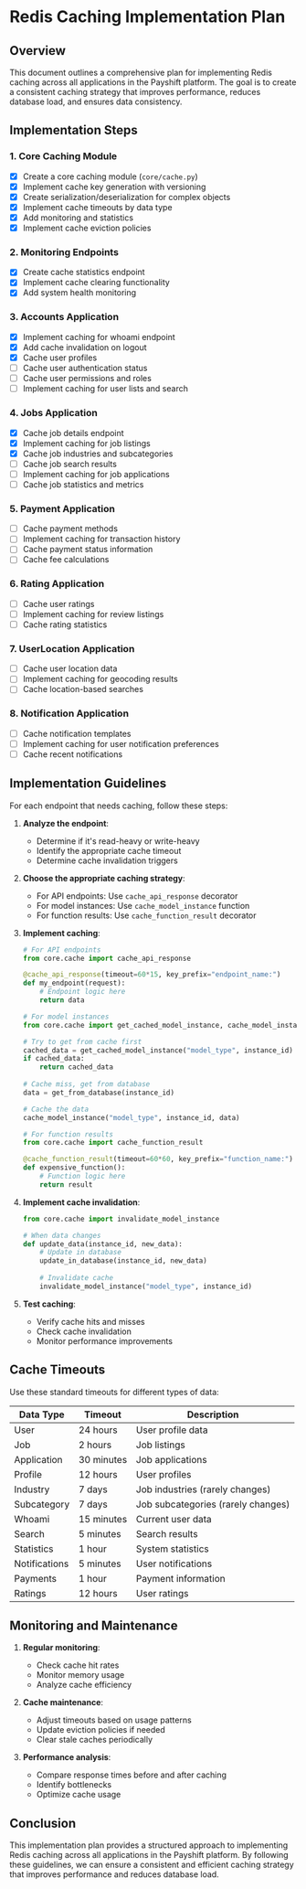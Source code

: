 # Redis Caching Implementation Plan

## Overview

This document outlines a comprehensive plan for implementing Redis caching across all applications in the Payshift platform. The goal is to create a consistent caching strategy that improves performance, reduces database load, and ensures data consistency.

## Implementation Steps

### 1. Core Caching Module

- [x] Create a core caching module (`core/cache.py`)
- [x] Implement cache key generation with versioning
- [x] Create serialization/deserialization for complex objects
- [x] Implement cache timeouts by data type
- [x] Add monitoring and statistics
- [x] Implement cache eviction policies

### 2. Monitoring Endpoints

- [x] Create cache statistics endpoint
- [x] Implement cache clearing functionality
- [x] Add system health monitoring

### 3. Accounts Application

- [x] Implement caching for whoami endpoint
- [x] Add cache invalidation on logout
- [x] Cache user profiles
- [ ] Cache user authentication status
- [ ] Cache user permissions and roles
- [ ] Implement caching for user lists and search

### 4. Jobs Application

- [x] Cache job details endpoint
- [x] Implement caching for job listings
- [x] Cache job industries and subcategories
- [ ] Cache job search results
- [ ] Implement caching for job applications
- [ ] Cache job statistics and metrics

### 5. Payment Application

- [ ] Cache payment methods
- [ ] Implement caching for transaction history
- [ ] Cache payment status information
- [ ] Cache fee calculations

### 6. Rating Application

- [ ] Cache user ratings
- [ ] Implement caching for review listings
- [ ] Cache rating statistics

### 7. UserLocation Application

- [ ] Cache user location data
- [ ] Implement caching for geocoding results
- [ ] Cache location-based searches

### 8. Notification Application

- [ ] Cache notification templates
- [ ] Implement caching for user notification preferences
- [ ] Cache recent notifications

## Implementation Guidelines

For each endpoint that needs caching, follow these steps:

1. **Analyze the endpoint**:
   - Determine if it's read-heavy or write-heavy
   - Identify the appropriate cache timeout
   - Determine cache invalidation triggers

2. **Choose the appropriate caching strategy**:
   - For API endpoints: Use `cache_api_response` decorator
   - For model instances: Use `cache_model_instance` function
   - For function results: Use `cache_function_result` decorator

3. **Implement caching**:
   ```python
   # For API endpoints
   from core.cache import cache_api_response
   
   @cache_api_response(timeout=60*15, key_prefix="endpoint_name:")
   def my_endpoint(request):
       # Endpoint logic here
       return data
   
   # For model instances
   from core.cache import get_cached_model_instance, cache_model_instance
   
   # Try to get from cache first
   cached_data = get_cached_model_instance("model_type", instance_id)
   if cached_data:
       return cached_data
       
   # Cache miss, get from database
   data = get_from_database(instance_id)
   
   # Cache the data
   cache_model_instance("model_type", instance_id, data)
   
   # For function results
   from core.cache import cache_function_result
   
   @cache_function_result(timeout=60*60, key_prefix="function_name:")
   def expensive_function():
       # Function logic here
       return result
   ```

4. **Implement cache invalidation**:
   ```python
   from core.cache import invalidate_model_instance
   
   # When data changes
   def update_data(instance_id, new_data):
       # Update in database
       update_in_database(instance_id, new_data)
       
       # Invalidate cache
       invalidate_model_instance("model_type", instance_id)
   ```

5. **Test caching**:
   - Verify cache hits and misses
   - Check cache invalidation
   - Monitor performance improvements

## Cache Timeouts

Use these standard timeouts for different types of data:

| Data Type | Timeout | Description |
|-----------|---------|-------------|
| User | 24 hours | User profile data |
| Job | 2 hours | Job listings |
| Application | 30 minutes | Job applications |
| Profile | 12 hours | User profiles |
| Industry | 7 days | Job industries (rarely changes) |
| Subcategory | 7 days | Job subcategories (rarely changes) |
| Whoami | 15 minutes | Current user data |
| Search | 5 minutes | Search results |
| Statistics | 1 hour | System statistics |
| Notifications | 5 minutes | User notifications |
| Payments | 1 hour | Payment information |
| Ratings | 12 hours | User ratings |

## Monitoring and Maintenance

1. **Regular monitoring**:
   - Check cache hit rates
   - Monitor memory usage
   - Analyze cache efficiency

2. **Cache maintenance**:
   - Adjust timeouts based on usage patterns
   - Update eviction policies if needed
   - Clear stale caches periodically

3. **Performance analysis**:
   - Compare response times before and after caching
   - Identify bottlenecks
   - Optimize cache usage

## Conclusion

This implementation plan provides a structured approach to implementing Redis caching across all applications in the Payshift platform. By following these guidelines, we can ensure a consistent and efficient caching strategy that improves performance and reduces database load.
